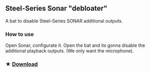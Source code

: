 ## Steel-Series Sonar "debloater"
A bat to disable Steel-Series SONAR additional outputs.

### How to use
Open Sonar, configurate it.
Open the bat and its gonna disable the additional playback outputs. (We only want the microphone).

### ★ [Download](https://github.com/gzmatte/sonar/releases/download/1/Sonar.bat)
